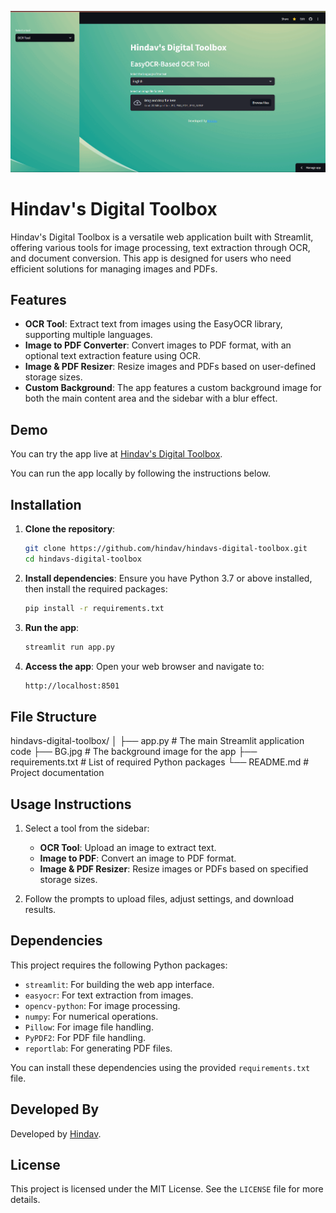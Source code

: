 ![Demo](demo.gif)

# Hindav's Digital Toolbox

Hindav's Digital Toolbox is a versatile web application built with Streamlit, offering various tools for image processing, text extraction through OCR, and document conversion. This app is designed for users who need efficient solutions for managing images and PDFs.

## Features

- **OCR Tool**: Extract text from images using the EasyOCR library, supporting multiple languages.
- **Image to PDF Converter**: Convert images to PDF format, with an optional text extraction feature using OCR.
- **Image & PDF Resizer**: Resize images and PDFs based on user-defined storage sizes.
- **Custom Background**: The app features a custom background image for both the main content area and the sidebar with a blur effect.

## Demo 
You can try the app live at [Hindav's Digital Toolbox](https://hindav-toolbox.streamlit.app/).

You can run the app locally by following the instructions below.

## Installation

1. **Clone the repository**:
    ```bash
    git clone https://github.com/hindav/hindavs-digital-toolbox.git
    cd hindavs-digital-toolbox
    ```

2. **Install dependencies**:
    Ensure you have Python 3.7 or above installed, then install the required packages:
    ```bash
    pip install -r requirements.txt
    ```

3. **Run the app**:
    ```bash
    streamlit run app.py
    ```

4. **Access the app**:
    Open your web browser and navigate to:
    ```bash
    http://localhost:8501
    ```

## File Structure


hindavs-digital-toolbox/
│
├── app.py               # The main Streamlit application code
├── BG.jpg               # The background image for the app
├── requirements.txt      # List of required Python packages
└── README.md            # Project documentation


## Usage Instructions

1. Select a tool from the sidebar:
   - **OCR Tool**: Upload an image to extract text.
   - **Image to PDF**: Convert an image to PDF format.
   - **Image & PDF Resizer**: Resize images or PDFs based on specified storage sizes.

2. Follow the prompts to upload files, adjust settings, and download results.

## Dependencies

This project requires the following Python packages:

- `streamlit`: For building the web app interface.
- `easyocr`: For text extraction from images.
- `opencv-python`: For image processing.
- `numpy`: For numerical operations.
- `Pillow`: For image file handling.
- `PyPDF2`: For PDF file handling.
- `reportlab`: For generating PDF files.

You can install these dependencies using the provided `requirements.txt` file.

## Developed By

Developed by [Hindav](https://github.com/hindav).

## License

This project is licensed under the MIT License. See the `LICENSE` file for more details.


